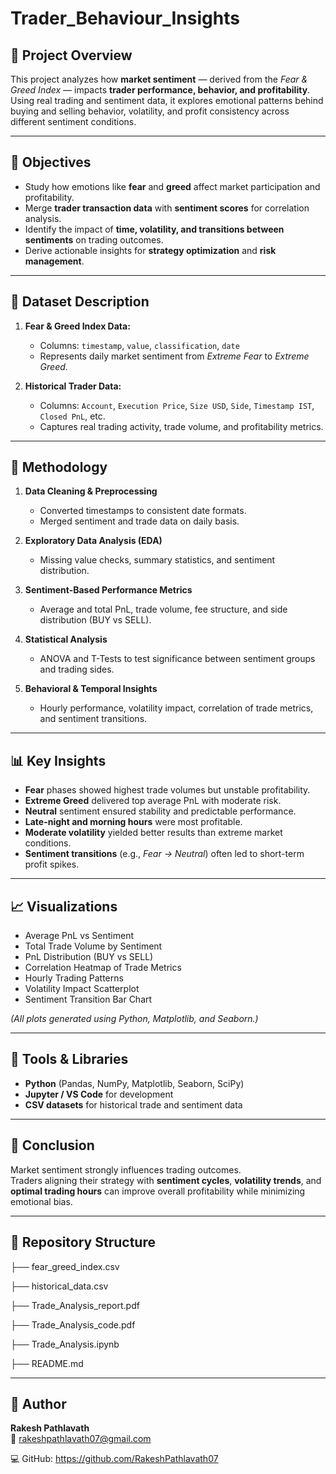 # Trader_Behaviour_Insights 

## 📘 Project Overview  
This project analyzes how **market sentiment** — derived from the *Fear & Greed Index* — impacts **trader performance, behavior, and profitability**.  
Using real trading and sentiment data, it explores emotional patterns behind buying and selling behavior, volatility, and profit consistency across different sentiment conditions.  

---

## 🎯 Objectives  
- Study how emotions like **fear** and **greed** affect market participation and profitability.  
- Merge **trader transaction data** with **sentiment scores** for correlation analysis.  
- Identify the impact of **time, volatility, and transitions between sentiments** on trading outcomes.  
- Derive actionable insights for **strategy optimization** and **risk management**.  

---

## 📂 Dataset Description  
1. **Fear & Greed Index Data:**  
   - Columns: `timestamp`, `value`, `classification`, `date`  
   - Represents daily market sentiment from *Extreme Fear* to *Extreme Greed*.  

2. **Historical Trader Data:**  
   - Columns: `Account`, `Execution Price`, `Size USD`, `Side`, `Timestamp IST`, `Closed PnL`, etc.  
   - Captures real trading activity, trade volume, and profitability metrics.  

---

## 🧮 Methodology  
1. **Data Cleaning & Preprocessing**  
   - Converted timestamps to consistent date formats.  
   - Merged sentiment and trade data on daily basis.  

2. **Exploratory Data Analysis (EDA)**  
   - Missing value checks, summary statistics, and sentiment distribution.  

3. **Sentiment-Based Performance Metrics**  
   - Average and total PnL, trade volume, fee structure, and side distribution (BUY vs SELL).  

4. **Statistical Analysis**  
   - ANOVA and T-Tests to test significance between sentiment groups and trading sides.  

5. **Behavioral & Temporal Insights**  
   - Hourly performance, volatility impact, correlation of trade metrics, and sentiment transitions.  

---

## 📊 Key Insights  
- **Fear** phases showed highest trade volumes but unstable profitability.  
- **Extreme Greed** delivered top average PnL with moderate risk.  
- **Neutral** sentiment ensured stability and predictable performance.  
- **Late-night and morning hours** were most profitable.  
- **Moderate volatility** yielded better results than extreme market conditions.  
- **Sentiment transitions** (e.g., *Fear → Neutral*) often led to short-term profit spikes.  

---

## 📈 Visualizations  
- Average PnL vs Sentiment  
- Total Trade Volume by Sentiment  
- PnL Distribution (BUY vs SELL)  
- Correlation Heatmap of Trade Metrics  
- Hourly Trading Patterns  
- Volatility Impact Scatterplot  
- Sentiment Transition Bar Chart  

*(All plots generated using Python, Matplotlib, and Seaborn.)*  

---

## 🧩 Tools & Libraries  
- **Python** (Pandas, NumPy, Matplotlib, Seaborn, SciPy)  
- **Jupyter / VS Code** for development  
- **CSV datasets** for historical trade and sentiment data  

---

## 🧠 Conclusion  
Market sentiment strongly influences trading outcomes.  
Traders aligning their strategy with **sentiment cycles**, **volatility trends**, and **optimal trading hours** can improve overall profitability while minimizing emotional bias.  

---

## 📁 Repository Structure  
├── fear_greed_index.csv

├── historical_data.csv

├── Trade_Analysis_report.pdf

├── Trade_Analysis_code.pdf

├── Trade_Analysis.ipynb

├── README.md



---

## 💼 Author  
**Rakesh Pathlavath**  
📧 rakeshpathlavath07@gmail.com 

💻 GitHub: https://github.com/RakeshPathlavath07
